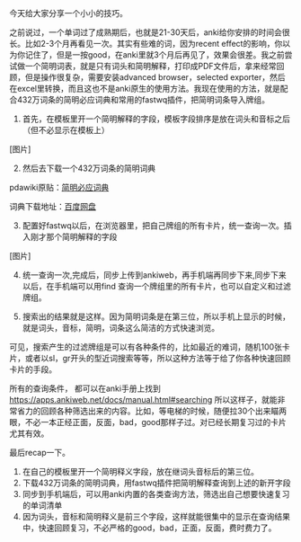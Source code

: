 今天给大家分享一个小小的技巧。

之前说过，一个单词过了成熟期后，也就是21-30天后，anki给你安排的时间会很长。比如2-3个月再看见一次。其实有些难的词，因为recent effect的影响，你以为你记住了，但是一按good，在anki里就3个月后再见了，效果会很差。我之前尝试做一个简明词表，就是只有词头和简明解释，打印成PDF文件后，拿来经常回顾，但是操作很复杂，需要安装advanced browser，selected exporter，然后在excel里转换，而且这也不是anki原生的使用方法。我现在使用的方法，就是配合432万词条的简明必应词典和常用的fastwq插件，把简明词条导入牌组。

1. 首先，在模板里开一个简明解释的字段，模板字段排序是放在词头和音标之后（但不必显示在模板上）

[图片]

2. 然后去下载一个432万词条的简明词典

pdawiki原贴：[简明必应词典](https://www.pdawiki.com/forum/forum.php?mod=viewthread&tid=20726&highlight=%E7%AE%80%E6%98%8E%E8%8B%B1%E6%B1%89)

词典下载地址：[百度网盘](http://pan.baidu.com/s/1hsopeRy)

3. 配置好fastwq以后，在浏览器里，把自己牌组的所有卡片，统一查询一次。插入刚才那个简明解释的字段

[图片]

4. 统一查询一次,完成后，同步上传到ankiweb，再手机端再同步下来,同步下来以后，在手机端可以用find 查询一个牌组里的所有卡片，也可以自定义和过滤牌组。

5. 搜索出的结果就是这样。因为简明词条是在第三位，所以手机上显示的时候，就是词头，音标，简明，词条这么简洁的方式快速浏览。

可见，搜索产生的过滤牌组是可以有各种条件的，比如最近的难词，随机100张卡片，或者以sl，gr开头的型近词搜索等等，所以这种方法等于给了你各种快速回顾卡片的手段。

所有的查询条件， 都可以在anki手册上找到
https://apps.ankiweb.net/docs/manual.html#searching
所以这样子，就能非常省力的回顾各种筛选出来的内容。比如，等电梯的时候，随便拉30个出来瞄两眼，不必一本正经正面，反面，bad，good那样子过。对已经长期复习过的卡片尤其有效。

最后recap一下。

1. 在自己的模板里开一个简明释义字段，放在继词头音标后的第三位。
2. 下载432万词条的简明词典，用fastwq插件把简明解释查询到上述的新开字段
3. 同步到手机端后，可以用anki内置的各类查询方法，筛选出自己想要快速复习的单词清单
4. 因为词头，音标和简明释义是前三个字段，这样就能很集中的显示在查询结果中，快速回顾复习，不必严格的good，bad，正面，反面，费时费力了。
